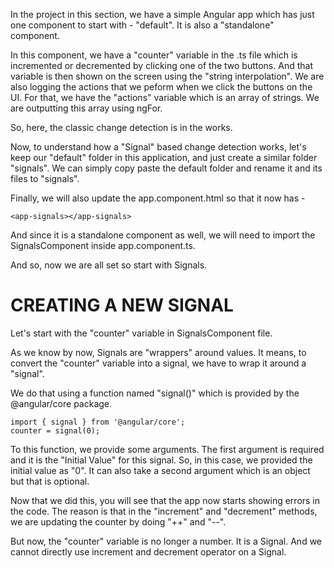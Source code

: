 In the project in this section, we have a simple Angular app which has just one component to start with - "default". It is also a "standalone" component.

In this component, we have a "counter" variable in the .ts file which is incremented or decremented by clicking one of the two buttons. And that variable is then shown on the screen using the "string interpolation". We are also logging the actions that we peform when we click the buttons on the UI. For that, we have the "actions" variable which is an array of strings. We are outputting this array using ngFor.

So, here, the classic change detection is in the works.

Now, to understand how a "Signal" based change detection works, let's keep our "default" folder in this application, and just create a similar folder "signals". We can simply copy paste the default folder and rename it and its files to "signals".

Finally, we will also update the app.component.html so that it now has -

    <app-signals></app-signals>

And since it is a standalone component as well, we will need to import the SignalsComponent inside app.component.ts.

And so, now we are all set so start with Signals.

# CREATING A NEW SIGNAL

Let's start with the "counter" variable in SignalsComponent file.

As we know by now, Signals are "wrappers" around values. It means, to convert the "counter" variable into a signal, we have to wrap it around a "signal". 

We do that using a function named "signal()" which is provided by the @angular/core package.
    
    import { signal } from '@angular/core';
    counter = signal(0);

To this function, we provide some arguments. The first argument is required and it is the "Initial Value" for this signal. So, in this case, we provided the initial value as "0". It can also take a second argument which is an object but that is optional.

Now that we did this, you will see that the app now starts showing errors in the code. The reason is that in the "increment" and "decrement" methods, we are updating the counter by doing "++" and "--".

But now, the "counter" variable is no longer a number. It is a Signal. And we cannot directly use increment and decrement operator on a Signal.